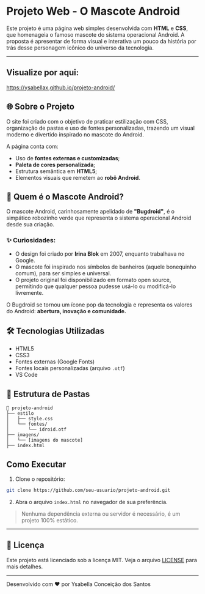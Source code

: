 # Projeto Web - O Mascote Android

Este projeto é uma página web simples desenvolvida com **HTML** e **CSS**, que homenageia o famoso mascote do sistema operacional Android. A proposta é apresentar de forma visual e interativa um pouco da história por trás desse personagem icônico do universo da tecnologia.

---
## Visualize por aqui:
<a>https://ysabellax.github.io/projeto-android/

## 🌐 Sobre o Projeto

O site foi criado com o objetivo de praticar estilização com CSS, organização de pastas e uso de fontes personalizadas, trazendo um visual moderno e divertido inspirado no mascote do Android.

A página conta com:

- Uso de **fontes externas e customizadas**;
- **Paleta de cores personalizada**;
- Estrutura semântica em **HTML5**;
- Elementos visuais que remetem ao **robô Android**.

## 🤖 Quem é o Mascote Android?

O mascote Android, carinhosamente apelidado de **"Bugdroid"**, é o simpático robozinho verde que representa o sistema operacional Android desde sua criação.

### ✨ Curiosidades:
- O design foi criado por **Irina Blok** em 2007, enquanto trabalhava no Google.
- O mascote foi inspirado nos símbolos de banheiros (aquele bonequinho comum), para ser simples e universal.
- O projeto original foi disponibilizado em formato open source, permitindo que qualquer pessoa pudesse usá-lo ou modificá-lo livremente.

O Bugdroid se tornou um ícone pop da tecnologia e representa os valores do Android: **abertura, inovação e comunidade.**

## 🛠 Tecnologias Utilizadas

- HTML5
- CSS3
- Fontes externas (Google Fonts)
- Fontes locais personalizadas (arquivo `.otf`)
- VS Code

## 📁 Estrutura de Pastas

```
📂 projeto-android
├── estilo
│   ├── style.css
│   └── fontes/
│       └── idroid.otf
├── imagens/
│   └── [imagens do mascote]
├── index.html
```

## Como Executar

1. Clone o repositório:
```bash
git clone https://github.com/seu-usuario/projeto-android.git
```

2. Abra o arquivo `index.html` no navegador de sua preferência.

> Nenhuma dependência externa ou servidor é necessário, é um projeto 100% estático.

---

## 📄 Licença

Este projeto está licenciado sob a licença MIT. Veja o arquivo [LICENSE](LICENSE) para mais detalhes.

---

Desenvolvido com ❤️ por Ysabella Conceição dos Santos
